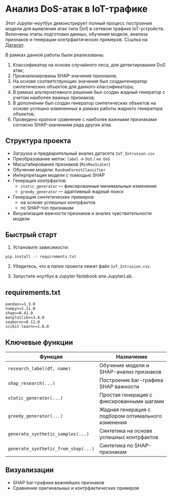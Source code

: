 
# Анализ DoS-атак в IoT-трафике

Этот Jupyter-ноутбук демонстрирует полный процесс построения модели для выявления атак типа DoS в сетевом трафике IoT-устройств. Включены этапы подготовки данных, обучения модели, анализа признаков и генерации контрфактических примеров.
Ссылка на [Датасет](https://www.kaggle.com/datasets/subhajournal/iotintrusion/data).

В рамках данной работы были реализованы:

1. Классификатор на основе случайного леса, для детектирования DoS атак;
2. Проанализированы SHAP-значения признаков;
3. На основе соответствующих значения был создангенератор синтетических объектов для данного классификатора;
4. В рамках альтернативного решения был создан жадный генератор с учетом наиболее важных признаков;
5. В дополнении был создан генератор синтетических объектов на основе успешно измененных в рамках работы жадного генератора объектов;
6. Проведено краткое сравнение с наиболее важными признаками согласно SHAP-значениям ряда других атак.

## Структура проекта

- Загрузка и предварительный анализ датасета `IoT_Intrusion.csv`
- Преобразование меток: `label` → `DoS` / `не DoS`
- Масштабирование признаков (`MinMaxScaler`)
- Обучение модели: `RandomForestClassifier`
- Интерпретация модели с помощью SHAP
- Генерация контрфактов:
  - `static_generator` — фиксированные минимальные изменения
  - `greedy_generator` — адаптивный жадный поиск
- Генерация синтетических примеров:
  - на основе успешных контрфактов
  - по SHAP-топ признакам
- Визуализация важности признаков и анализ чувствительности модели

## Быстрый старт

1. Установите зависимости:

```bash
pip install -r requirements.txt
```

2. Убедитесь, что в папке проекта лежит файл `IoT_Intrusion.csv`.

3. Запустите ноутбук в Jupyter Notebook или JupyterLab.

## requirements.txt

```text
pandas>=1.3.0
numpy>=1.21.0
shap>=0.41.0
matplotlib>=3.4.0
seaborn>=0.11.0
scikit-learn>=1.0.0
```

## Ключевые функции

| Функция                         | Назначение |
|----------------------------------|------------|
| `research_label(df, name)`       | Обучение модели и SHAP-анализ признаков |
| `shap_research(...)`             | Построение bar-графика SHAP важности |
| `static_generator(...)`          | Простая генерация с фиксированными шагами |
| `greedy_generator(...)`          | Жадная генерация с подбором оптимального изменения |
| `generate_synthetic_samples(...)`| Синтетика на основе успешных контрфактов |
| `generate_synthetic_from_shap(...)` | Синтетика по SHAP-признакам |

## Визуализации

- SHAP bar-графики важнейших признаков
- Сравнение оригинальных и контрфактических примеров

